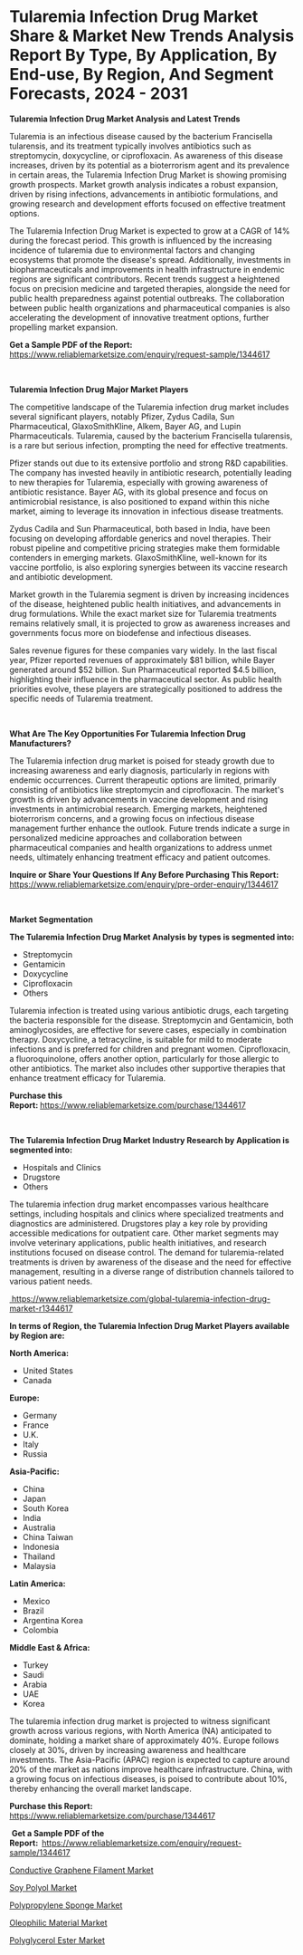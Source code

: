 <p><h1>Tularemia Infection Drug Market Share & Market New Trends Analysis Report By Type, By Application, By End-use, By Region, And Segment Forecasts, 2024 - 2031</h1></p><p><strong>Tularemia Infection Drug Market Analysis and Latest Trends</strong></p>
<p><p>Tularemia is an infectious disease caused by the bacterium Francisella tularensis, and its treatment typically involves antibiotics such as streptomycin, doxycycline, or ciprofloxacin. As awareness of this disease increases, driven by its potential as a bioterrorism agent and its prevalence in certain areas, the Tularemia Infection Drug Market is showing promising growth prospects. Market growth analysis indicates a robust expansion, driven by rising infections, advancements in antibiotic formulations, and growing research and development efforts focused on effective treatment options.</p><p>The Tularemia Infection Drug Market is expected to grow at a CAGR of 14% during the forecast period. This growth is influenced by the increasing incidence of tularemia due to environmental factors and changing ecosystems that promote the disease's spread. Additionally, investments in biopharmaceuticals and improvements in health infrastructure in endemic regions are significant contributors. Recent trends suggest a heightened focus on precision medicine and targeted therapies, alongside the need for public health preparedness against potential outbreaks. The collaboration between public health organizations and pharmaceutical companies is also accelerating the development of innovative treatment options, further propelling market expansion.</p></p>
<p><strong>Get a Sample PDF of the Report:&nbsp;</strong> <a href="https://www.reliablemarketsize.com/enquiry/request-sample/1344617?utm_campaign=1133&utm_medium=2&utm_source=Github&utm_content=ia&utm_term=11122024&utm_id=tularemia-infection-drug">https://www.reliablemarketsize.com/enquiry/request-sample/1344617</a></p>
<p>&nbsp;</p>
<p><strong>Tularemia Infection Drug Major Market Players</strong></p>
<p><p>The competitive landscape of the Tularemia infection drug market includes several significant players, notably Pfizer, Zydus Cadila, Sun Pharmaceutical, GlaxoSmithKline, Alkem, Bayer AG, and Lupin Pharmaceuticals. Tularemia, caused by the bacterium Francisella tularensis, is a rare but serious infection, prompting the need for effective treatments.</p><p>Pfizer stands out due to its extensive portfolio and strong R&D capabilities. The company has invested heavily in antibiotic research, potentially leading to new therapies for Tularemia, especially with growing awareness of antibiotic resistance. Bayer AG, with its global presence and focus on antimicrobial resistance, is also positioned to expand within this niche market, aiming to leverage its innovation in infectious disease treatments.</p><p>Zydus Cadila and Sun Pharmaceutical, both based in India, have been focusing on developing affordable generics and novel therapies. Their robust pipeline and competitive pricing strategies make them formidable contenders in emerging markets. GlaxoSmithKline, well-known for its vaccine portfolio, is also exploring synergies between its vaccine research and antibiotic development.</p><p>Market growth in the Tularemia segment is driven by increasing incidences of the disease, heightened public health initiatives, and advancements in drug formulations. While the exact market size for Tularemia treatments remains relatively small, it is projected to grow as awareness increases and governments focus more on biodefense and infectious diseases.</p><p>Sales revenue figures for these companies vary widely. In the last fiscal year, Pfizer reported revenues of approximately $81 billion, while Bayer generated around $52 billion. Sun Pharmaceutical reported $4.5 billion, highlighting their influence in the pharmaceutical sector. As public health priorities evolve, these players are strategically positioned to address the specific needs of Tularemia treatment.</p></p>
<p>&nbsp;</p>
<p><strong>What Are The Key Opportunities For Tularemia Infection Drug Manufacturers?</strong></p>
<p><p>The Tularemia infection drug market is poised for steady growth due to increasing awareness and early diagnosis, particularly in regions with endemic occurrences. Current therapeutic options are limited, primarily consisting of antibiotics like streptomycin and ciprofloxacin. The market's growth is driven by advancements in vaccine development and rising investments in antimicrobial research. Emerging markets, heightened bioterrorism concerns, and a growing focus on infectious disease management further enhance the outlook. Future trends indicate a surge in personalized medicine approaches and collaboration between pharmaceutical companies and health organizations to address unmet needs, ultimately enhancing treatment efficacy and patient outcomes.</p></p>
<p><strong>Inquire or Share Your Questions If Any Before Purchasing This Report:</strong> <a href="https://www.reliablemarketsize.com/enquiry/pre-order-enquiry/1344617?utm_campaign=1133&utm_medium=2&utm_source=Github&utm_content=ia&utm_term=11122024&utm_id=tularemia-infection-drug">https://www.reliablemarketsize.com/enquiry/pre-order-enquiry/1344617</a></p>
<p>&nbsp;</p>
<p><strong>Market Segmentation</strong></p>
<p><strong>The Tularemia Infection Drug Market Analysis by types is segmented into:</strong></p>
<p><ul><li>Streptomycin</li><li>Gentamicin</li><li>Doxycycline</li><li>Ciprofloxacin</li><li>Others</li></ul></p>
<p><p>Tularemia infection is treated using various antibiotic drugs, each targeting the bacteria responsible for the disease. Streptomycin and Gentamicin, both aminoglycosides, are effective for severe cases, especially in combination therapy. Doxycycline, a tetracycline, is suitable for mild to moderate infections and is preferred for children and pregnant women. Ciprofloxacin, a fluoroquinolone, offers another option, particularly for those allergic to other antibiotics. The market also includes other supportive therapies that enhance treatment efficacy for Tularemia.</p></p>
<p><strong>Purchase this Report:&nbsp;</strong><a href="https://www.reliablemarketsize.com/purchase/1344617?utm_campaign=1133&utm_medium=2&utm_source=Github&utm_content=ia&utm_term=11122024&utm_id=tularemia-infection-drug">https://www.reliablemarketsize.com/purchase/1344617</a></p>
<p>&nbsp;</p>
<p><strong>The Tularemia Infection Drug Market Industry Research by Application is segmented into:</strong></p>
<p><ul><li>Hospitals and Clinics</li><li>Drugstore</li><li>Others</li></ul></p>
<p><p>The tularemia infection drug market encompasses various healthcare settings, including hospitals and clinics where specialized treatments and diagnostics are administered. Drugstores play a key role by providing accessible medications for outpatient care. Other market segments may involve veterinary applications, public health initiatives, and research institutions focused on disease control. The demand for tularemia-related treatments is driven by awareness of the disease and the need for effective management, resulting in a diverse range of distribution channels tailored to various patient needs.</p></p>
<p><a href="https://www.reliablemarketsize.com/global-tularemia-infection-drug-market-r1344617?utm_campaign=1133&utm_medium=2&utm_source=Github&utm_content=ia&utm_term=11122024&utm_id=tularemia-infection-drug">&nbsp;https://www.reliablemarketsize.com/global-tularemia-infection-drug-market-r1344617</a></p>
<p><strong>In terms of Region, the Tularemia Infection Drug Market Players available by Region are:</strong></p>
<p>
    <p> <strong> North America: </strong>
        <ul>
            <li>United States</li>
            <li>Canada</li>
        </ul>
        </p> 
    <p> <strong> Europe: </strong>
        <ul>
            <li>Germany</li>
            <li>France</li>
            <li>U.K.</li>
            <li>Italy</li>
            <li>Russia</li>
        </ul>
        </p> 
    <p> <strong> Asia-Pacific: </strong>
        <ul>
            <li>China</li>
            <li>Japan</li>
            <li>South Korea</li>
            <li>India</li>
            <li>Australia</li>
            <li>China Taiwan</li>
            <li>Indonesia</li>
            <li>Thailand</li>
            <li>Malaysia</li>
        </ul>
        </p> 
    <p> <strong> Latin America: </strong>
        <ul>
            <li>Mexico</li>
            <li>Brazil</li>
            <li>Argentina Korea</li>
            <li>Colombia</li>
        </ul>
        </p> 
    <p> <strong> Middle East & Africa: </strong>
        <ul>
            <li>Turkey</li>
            <li>Saudi</li>
            <li>Arabia</li>
            <li>UAE</li>
            <li>Korea</li>
        </ul>
    </p>
    </p>
<p><p>The tularemia infection drug market is projected to witness significant growth across various regions, with North America (NA) anticipated to dominate, holding a market share of approximately 40%. Europe follows closely at 30%, driven by increasing awareness and healthcare investments. The Asia-Pacific (APAC) region is expected to capture around 20% of the market as nations improve healthcare infrastructure. China, with a growing focus on infectious diseases, is poised to contribute about 10%, thereby enhancing the overall market landscape.</p></p>
<p><strong>Purchase this Report: </strong><a href="https://www.reliablemarketsize.com/purchase/1344617?utm_campaign=1133&utm_medium=2&utm_source=Github&utm_content=ia&utm_term=11122024&utm_id=tularemia-infection-drug">https://www.reliablemarketsize.com/purchase/1344617</a></p>
<p>&nbsp;<strong>Get a Sample PDF of the Report:&nbsp;&nbsp;</strong><a href="https://www.reliablemarketsize.com/enquiry/request-sample/1344617?utm_campaign=1133&utm_medium=2&utm_source=Github&utm_content=ia&utm_term=11122024&utm_id=tularemia-infection-drug">https://www.reliablemarketsize.com/enquiry/request-sample/1344617</a></p>
<p><strong></strong></p>
<p><p><a href="https://www.linkedin.com/pulse/c-hannibex-sqmmf?utm_campaign=1133&utm_medium=2&utm_source=Github&utm_content=ia&utm_term=11122024&utm_id=tularemia-infection-drug">Conductive Graphene Filament Market</a></p><p><a href="https://www.linkedin.com/pulse/soy-polyol-market-research-report-detail-laying-groundwork-mya6e?utm_campaign=1133&utm_medium=2&utm_source=Github&utm_content=ia&utm_term=11122024&utm_id=tularemia-infection-drug">Soy Polyol Market</a></p><p><a href="https://www.linkedin.com/pulse/detailed-polypropylene-sponge-market-analysis-expected-cagr-be3me?utm_campaign=1133&utm_medium=2&utm_source=Github&utm_content=ia&utm_term=11122024&utm_id=tularemia-infection-drug">Polypropylene Sponge Market</a></p><p><a href="https://www.linkedin.com/pulse/c-hannibex-sqmmf?utm_campaign=1133&utm_medium=2&utm_source=Github&utm_content=ia&utm_term=11122024&utm_id=tularemia-infection-drug">Oleophilic Material Market</a></p><p><a href="https://www.linkedin.com/pulse/polyglycerol-ester-market-expansion-from-2024-2031-growth-uxfqe?utm_campaign=1133&utm_medium=2&utm_source=Github&utm_content=ia&utm_term=11122024&utm_id=tularemia-infection-drug">Polyglycerol Ester Market</a></p></p>